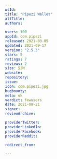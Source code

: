 ```yaml
---
wsId: 
title: "Pipezi Wallet"
altTitle: 
authors:

users: 100
appId: com.pipezi
released: 2021-03-05
updated: 2021-09-17
version: "2.5.3"
stars: 5
ratings: 7
reviews: 2
size: 52M
website: 
repository: 
issue: 
icon: com.pipezi.jpg
bugbounty: 
meta: ok
verdict: fewusers
date: 2021-08-21
signer: 
reviewArchive:

providerTwitter: 
providerLinkedIn: 
providerFacebook: 
providerReddit: 

redirect_from:

---
```


